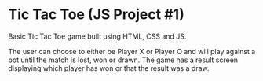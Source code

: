 # Tic Tac Toe (JS Project #1)

Basic Tic Tac Toe game built using HTML, CSS and JS.

The user can choose to either be Player X or Player O and will play against a bot until the match is lost, won or drawn.
The game has a result screen displaying which player has won or that the result was a draw.

